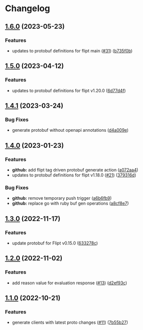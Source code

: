 # Changelog

## [1.6.0](https://github.com/flipt-io/flipt-grpc-ruby/compare/v1.5.0...v1.6.0) (2023-05-23)


### Features

* updates to protobuf definitions for flipt main ([#31](https://github.com/flipt-io/flipt-grpc-ruby/issues/31)) ([b735f0b](https://github.com/flipt-io/flipt-grpc-ruby/commit/b735f0b295759a7c813a3eda836c8c892c11d168))

## [1.5.0](https://github.com/flipt-io/flipt-grpc-ruby/compare/v1.4.1...v1.5.0) (2023-04-12)


### Features

* updates to protobuf definitions for flipt v1.20.0 ([6d77d4f](https://github.com/flipt-io/flipt-grpc-ruby/commit/6d77d4f4262db67d19ad29d67505c504c4a39335))

## [1.4.1](https://github.com/flipt-io/flipt-grpc-ruby/compare/v1.4.0...v1.4.1) (2023-03-24)


### Bug Fixes

* generate protobuf without openapi annotations ([d4a009e](https://github.com/flipt-io/flipt-grpc-ruby/commit/d4a009e751ea3234c0e9a9a5817923b21654eaa8))

## [1.4.0](https://github.com/flipt-io/flipt-grpc-ruby/compare/v1.3.0...v1.4.0) (2023-01-23)


### Features

* **github:** add flipt tag driven protobuf generate action ([a072aa4](https://github.com/flipt-io/flipt-grpc-ruby/commit/a072aa4b3b7d689569c152fceb4a2d1204a7296c))
* updates to protobuf definitions for flipt v1.18.0 ([#21](https://github.com/flipt-io/flipt-grpc-ruby/issues/21)) ([379316d](https://github.com/flipt-io/flipt-grpc-ruby/commit/379316d7eaf68dbd79d7558740997750fad2fdb6))


### Bug Fixes

* **github:** remove temporary push trigger ([a6b6fb9](https://github.com/flipt-io/flipt-grpc-ruby/commit/a6b6fb904c70959ecc63d8fbd18c77b36dc00358))
* **github:** replace go with ruby buf gen operations ([a8cf8e7](https://github.com/flipt-io/flipt-grpc-ruby/commit/a8cf8e7acc86d8c18c34c9436f99fa4147578f25))

## [1.3.0](https://github.com/flipt-io/flipt-grpc-ruby/compare/v1.2.0...v1.3.0) (2022-11-17)


### Features

* update protobuf for Flipt v0.15.0 ([633278c](https://github.com/flipt-io/flipt-grpc-ruby/commit/633278cbe6abaebe7a250379df5cc9f8b23cdadc))

## [1.2.0](https://github.com/flipt-io/flipt-grpc-ruby/compare/v1.1.0...v1.2.0) (2022-11-02)


### Features

* add reason value for evaluation response ([#13](https://github.com/flipt-io/flipt-grpc-ruby/issues/13)) ([d2ef93c](https://github.com/flipt-io/flipt-grpc-ruby/commit/d2ef93cacdbc263aab74f38eee770185df9caecc))

## [1.1.0](https://github.com/flipt-io/flipt-grpc-ruby/compare/v1.0.0...v1.1.0) (2022-10-21)


### Features

* generate clients with latest proto changes ([#11](https://github.com/flipt-io/flipt-grpc-ruby/issues/11)) ([7b55b27](https://github.com/flipt-io/flipt-grpc-ruby/commit/7b55b274a4af09f38eb991ed2d7217a0673f6931))
